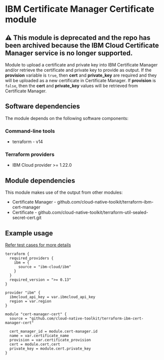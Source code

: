 # IBM Certificate Manager Certificate module

## ⚠️ This module is deprecated and the repo has been archived because the IBM Cloud Certificate Manager service is no longer supported.

Module to upload a certificate and private key into IBM Certificate Manager and/or retrieve the certificate and private key to provide as output. If the **provision** variable is `true`, then **cert** and **private_key** are required and they will be uploaded as a new certificate in Certificate Manager. If **provision** is `false`, then the **cert** and **private_key** values will be retrieved from Certificate Manager.

## Software dependencies

The module depends on the following software components:

### Command-line tools

- terraform - v14

### Terraform providers

- IBM Cloud provider >= 1.22.0

## Module dependencies

This module makes use of the output from other modules:

- Certificate Manager - github.com/cloud-native-toolkit/terraform-ibm-cert-manager
- Certificate - github.com/cloud-native-toolkit/terraform-util-sealed-secret-cert.git

## Example usage

[Refer test cases for more details](test/stages/stage2-cert-manager-cert.tf)

```hcl-terraform
terraform {
  required_providers {
    ibm = {
      source = "ibm-cloud/ibm"
    }
  }
  required_version = ">= 0.13"
}

provider "ibm" {
  ibmcloud_api_key = var.ibmcloud_api_key
  region = var.region
}

module "cert-manager-cert" {
  source = "github.com/cloud-native-toolkit/terraform-ibm-cert-manager-cert"

  cert_manager_id = module.cert-manager.id
  name = var.certificate_name
  provision = var.certificate_provision
  cert = module.cert.cert
  private_key = module.cert.private_key
}
```

